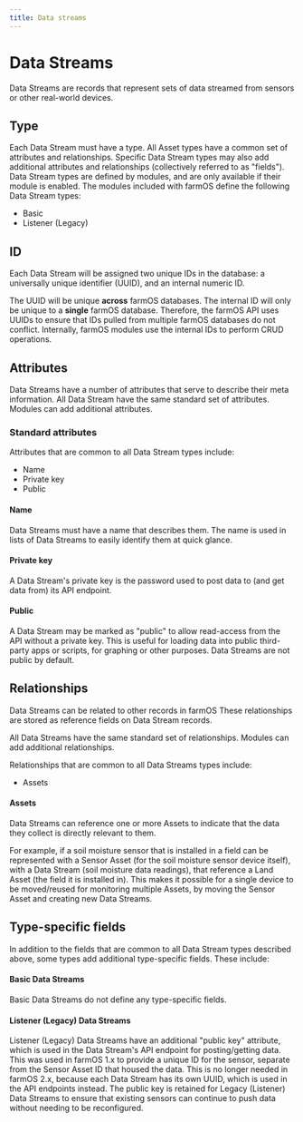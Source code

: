 ```yaml
---
title: Data streams
---
```


# Data Streams

Data Streams are records that represent sets of data streamed from sensors or
other real-world devices.

## Type

Each Data Stream must have a type. All Asset types have a common set of
attributes and relationships. Specific Data Stream types may also add
additional attributes and relationships (collectively referred to as "fields").
Data Stream types are defined by modules, and are only available if their
module is enabled. The modules included with farmOS define the following Data
Stream types:

- Basic
- Listener (Legacy)

## ID

Each Data Stream will be assigned two unique IDs in the database: a universally
unique identifier (UUID), and an internal numeric ID.

The UUID will be unique **across** farmOS databases. The internal ID will only
be unique to a **single** farmOS database. Therefore, the farmOS API uses UUIDs
to ensure that IDs pulled from multiple farmOS databases do not conflict.
Internally, farmOS modules use the internal IDs to perform CRUD operations.

## Attributes

Data Streams have a number of attributes that serve to describe their meta
information. All Data Stream have the same standard set of attributes. Modules
can add additional attributes.

### Standard attributes

Attributes that are common to all Data Stream types include:

- Name
- Private key
- Public

#### Name

Data Streams must have a name that describes them. The name is used in lists of
Data Streams to easily identify them at quick glance.

#### Private key

A Data Stream's private key is the password used to post data to (and get data
from) its API endpoint.

#### Public

A Data Stream may be marked as "public" to allow read-access from the API
without a private key. This is useful for loading data into public
third-party apps or scripts, for graphing or other purposes. Data Streams
are not public by default.

## Relationships

Data Streams can be related to other records in farmOS These relationships are
stored as reference fields on Data Stream records.

All Data Streams have the same standard set of relationships. Modules can add
additional relationships.

Relationships that are common to all Data Streams types include:

- Assets

#### Assets

Data Streams can reference one or more Assets to indicate that the data they
collect is directly relevant to them.

For example, if a soil moisture sensor that is installed in a field can be
represented with a Sensor Asset (for the soil moisture sensor device itself),
with a Data Stream (soil moisture data readings), that reference a Land Asset
(the field it is installed in). This makes it possible for a single device to
be moved/reused for monitoring multiple Assets, by moving the Sensor Asset
and creating new Data Streams.

## Type-specific fields

In addition to the fields that are common to all Data Stream types described
above, some types add additional type-specific fields. These include:

#### Basic Data Streams

Basic Data Streams do not define any type-specific fields.

#### Listener (Legacy) Data Streams

Listener (Legacy) Data Streams have an additional "public key" attribute,
which is used in the Data Stream's API endpoint for posting/getting data. This
was used in farmOS 1.x to provide a unique ID for the sensor, separate from the
Sensor Asset ID that housed the data. This is no longer needed in farmOS 2.x,
because each Data Stream has its own UUID, which is used in the API endpoints
instead. The public key is retained for Legacy (Listener) Data Streams to
ensure that existing sensors can continue to push data without needing to be
reconfigured.
